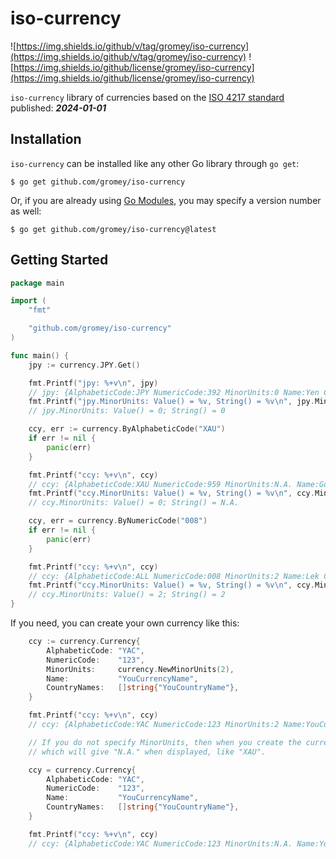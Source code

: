 # iso-currency

![https://img.shields.io/github/v/tag/gromey/iso-currency](https://img.shields.io/github/v/tag/gromey/iso-currency)
![https://img.shields.io/github/license/gromey/iso-currency](https://img.shields.io/github/license/gromey/iso-currency)

`iso-currency` library of currencies based on the [ISO 4217 standard](https://www.iso.org/iso-4217-currency-codes.html)
published: ***2024-01-01***

## Installation

`iso-currency` can be installed like any other Go library through `go get`:

```console
$ go get github.com/gromey/iso-currency
```

Or, if you are already using
[Go Modules](https://github.com/golang/go/wiki/Modules), you may specify a version number as well:

```console
$ go get github.com/gromey/iso-currency@latest
```

## Getting Started

```go
package main

import (
	"fmt"

	"github.com/gromey/iso-currency"
)

func main() {
	jpy := currency.JPY.Get()

	fmt.Printf("jpy: %+v\n", jpy)
	// jpy: {AlphabeticCode:JPY NumericCode:392 MinorUnits:0 Name:Yen CountryNames:[JAPAN]}
	fmt.Printf("jpy.MinorUnits: Value() = %v, String() = %v\n", jpy.MinorUnits.Value(), jpy.MinorUnits.String())
	// jpy.MinorUnits: Value() = 0; String() = 0

	ccy, err := currency.ByAlphabeticCode("XAU")
	if err != nil {
		panic(err)
	}

	fmt.Printf("ccy: %+v\n", ccy)
	// ccy: {AlphabeticCode:XAU NumericCode:959 MinorUnits:N.A. Name:Gold CountryNames:[ZZ08_Gold]}
	fmt.Printf("ccy.MinorUnits: Value() = %v, String() = %v\n", ccy.MinorUnits.Value(), ccy.MinorUnits.String())
	// ccy.MinorUnits: Value() = 0; String() = N.A.

	ccy, err = currency.ByNumericCode("008")
	if err != nil {
		panic(err)
	}

	fmt.Printf("ccy: %+v\n", ccy)
	// ccy: {AlphabeticCode:ALL NumericCode:008 MinorUnits:2 Name:Lek CountryNames:[ALBANIA]}
	fmt.Printf("ccy.MinorUnits: Value() = %v, String() = %v\n", ccy.MinorUnits.Value(), ccy.MinorUnits.String())
	// ccy.MinorUnits: Value() = 2; String() = 2
}
```

If you need, you can create your own currency like this:

```go
	ccy := currency.Currency{
		AlphabeticCode: "YAC",
		NumericCode:    "123",
		MinorUnits:     currency.NewMinorUnits(2),
		Name:           "YouCurrencyName",
		CountryNames:   []string{"YouCountryName"},
	}

	fmt.Printf("ccy: %+v\n", ccy)
	// ccy: {AlphabeticCode:YAC NumericCode:123 MinorUnits:2 Name:YouCurrencyName CountryNames:[YouCountryName]}

	// If you do not specify MinorUnits, then when you create the currency, a default value will be assigned,
	// which will give "N.A." when displayed, like "XAU".

	ccy = currency.Currency{
		AlphabeticCode: "YAC",
		NumericCode:    "123",
		Name:           "YouCurrencyName",
		CountryNames:   []string{"YouCountryName"},
	}

	fmt.Printf("ccy: %+v\n", ccy)
	// ccy: {AlphabeticCode:YAC NumericCode:123 MinorUnits:N.A. Name:YouCurrencyName CountryNames:[YouCountryName]}
```